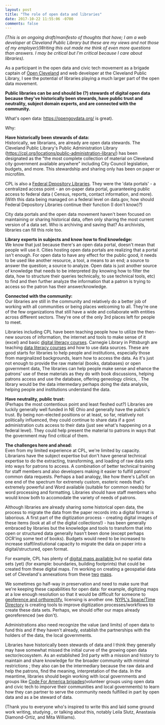 ```yaml
---
layout: post
title: "The role of open data and libraries"
date: 2017-10-22 11:55:06 -0700
comments: false
---
```



*(This is an ongoing draft/manifesto of thoughts that have; I am a web developer at Cleveland Public Library but these are my views and not those of my employer)(Writing this out made me think of even more questions than answers. I may be critical but I'm critical because I care about libraries).* 

As a participant in the open data and civic tech movement as a brigade captain of [Open Cleveland](opencleveland.org) and web developer at the Cleveland Public Library, I see the potential of libraries playing a much larger part of the open data movement. 

**Public libraries can be and should be (?) stewards of digital open data because they've historically been stewards, have public trust and neutrality, subject domain experts, and are connected with the community.**  

What's open data: 
https://opengovdata.org/ is great). 

Why:

**Have historically been stewards of data:**  
Historically, we librarians, are already are open data stewards. The Cleveland Public Library's Public Administration Library (https://cpl.org/locations/public-administration-library/) has been designated as the "the most complete collection of material on Cleveland city government available anywhere" including City Council legislation, budgets, and more. This stewardship and sharing only has been on paper or microfilm. 

CPL is also a [Federal Depository Libraries](https://cpl.org/subjectscollections/governmentdocuments/). They were the 'data portals' - a centralized access point - an on-paper data portal, guaranteeing public access to federal data ( Census, reports, contact information, and more). (With this data being managed on a federal level on data.gov, how should Federal Depository Libraries continue their function (I don't know)?) 

City data portals and the open data movement haven't been focused on maintaining or sharing historical data, often only sharing the most current version of a data set. Who is archiving and saving that? As archivists, libraries can fill this role too. 

**Library experts in subjects and know how to find knowledge:**  
We know that just because there's an open data portal, doesn't mean that people will use it. Cities hosting open data portals are realizing that a portal isn't enough. For open data to have any effect for the public good, it needs to be used like another resource, a tool, a means to an end; a source to answer the question; a source to analyze. 
Open data is just another source of knowledge that needs to be interpreted (by knowing how to filter the data, how to structure their queries technically, to use technical tools, etc) to find and then further analyze the information that a patron is trying to access so the patron has their answer/knowledge. 

**Connected with the community:**  
Our libraries are still in the community and relatively do a better job of working with all communities or being places welcoming to all. They're one of the few organizations that still have a wide and collaborate with entities across different sectors. They're one of the only 3rd places left for people to meet.  

Libraries including CPL have been teaching people how to utilize the then-new sources of information, the internet and tools to make sense of it (excel) and basic 
[digital literacy courses](https://medium.com/read-write-participate/remixing-mozillas-web-literacy-curriculum-for-cpl-2170e44e4610). Carnegie Library in Pittsburgh are teaching [data literacy courses](https://www.carnegielibrary.org/event/data-101-finding-stories-data/) and how to use data sources. These are good starts for libraries to help people and institutions, especially those from marginalized backgrounds, learn how to access the data. As it's just not enough to provide the raw material (books, databases) or open government data, The libraries can help people make sense and ehance the patrons' use of these materials as they do with book discussions, helping patrons access and use the database, offering geneology clinics, . The library would be the data intermedary perhaps doing the data analysis, helping people and institutions understand the data. 

**Have neutrality, public trust:**  
(Perhaps the most contentious point and least fleshed out?)
Libraries are luckily generally well funded in NE Ohio and generally have the public's trust. By being non-elected positions or at least, so far, relatively not politically influenced, they could continue to share data if a govt administration cuts access to their data (just see what's happening on a federal level). They could help present the material to patrons in ways that the government may find critical of them.  

**The challenges here and ahead:**  
Even from my limited experience at CPL, we're limited by capacity. Librarians have the subject expertise but don't have general technical expertise to do the extracting, transforming, and loading of raw data sets into ways for patrons to access. A combination of better technical training for staff members and also developers making it easier to fulfill patrons' common data requests. 
Perhaps a bad analogy, like how there's LaTeX on one end of the spectrum for extremely custom, esoteric needs that's extremely powerful and Word available (suitable for common needs) for word processing and formatting. Libraries should have staff members who would know both to accomodate the variety of needs of patrons. 

Although libraries are already sharing some historical open data, the process to migrate the data from the paper records into a digital format is laborious. A first part of the digitization process - creating digital images of these items (look at all of the digital collections!) - has been generally embraced by libraries but the knowledge and tools to transform that into open or structured data generally hasn't been done (except perhaps OCR'ing some text of books). Budgets would need to be increased to increase staff/instiutional capacity to migrate the data on paper into a digital/structured, open format. 

For example, CPL has plenty of [digital maps available ](https://cplorg.contentdm.oclc.org/digital/collection/p4014coll24) but no spatial data sets (yet) (for example: boundaries, building footprints) that could be created from these digital maps. I'm working on creating a geospatial data set of Cleveland's annexations from these [two](http://mapwarper.net/maps/22169) [maps](http://mapwarper.net/maps/22173). 

We sometimes go half-way in preservation and need to make sure that we're keeping these capabilities for open data: for example, digitizing maps at a low enough resolution so that it would be difficult for someone to [geoference and orthorectify](https://apollomapping.com/blog/g-faq-orthorectification-part), licensing is another one. 
[NYPL's Space/Time Directory](http://spacetime.nypl.org/) is creating tools to improve digitization processes/workflows to create these data sets. Perhaps, we should offer our maps already georeferenced (we don't).

Administrations also need recognize the value (and limits) of open data to fund this and if they haven't already, establish the partnerships with the holders of the data, the local governments. 

Libraries have historically been stewards of data and I think they generally may have somewhat missed the initial curve of the growing open data sector/ecosystem. As an established 3rd party with a mission and history to maintain and share knowledge for the broader community with minimal restrictions ; they also can be the intermediary because the raw data and help the patrons, find the meaning, interpretation of the data. 
In the meantime, libraries should begin working with local governments and groups like [Code For America brigades](https://www.codeforamerica.org/join-us/volunteer-with-us)(volunteer groups using open data and civic tech to imporve their communities and local governments) to learn how they can partner to serve the community needs fulfilled in part by open data and as a be steward of data. 

(Thank you to everyone who's inspired to write this and laid some ground work writing, studying , or talking about this, notably Leila Slutz, Anastasia Diamond-Ortiz, and Mita Williams). 